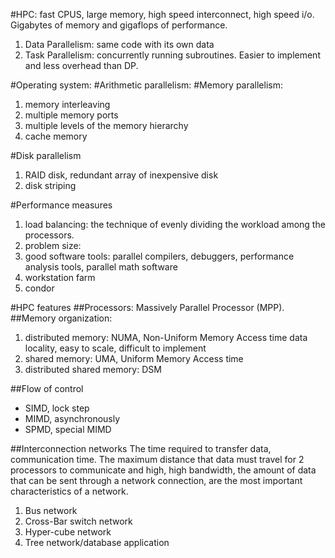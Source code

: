 #HPC: fast CPUS, large memory, high speed interconnect, high speed i/o.
Gigabytes of memory and gigaflops of performance.

1. Data Parallelism: same code with its own data
2. Task Parallelism: concurrently running subroutines. Easier to implement and less overhead than DP.

#Operating system: 
#Arithmetic parallelism:
#Memory parallelism: 
1. memory interleaving
2. multiple memory ports
3. multiple levels of the memory hierarchy
4. cache memory

#Disk parallelism
1. RAID disk, redundant array of inexpensive disk
2. disk striping

#Performance measures
1. load balancing: the technique of evenly dividing the workload among the processors.
2. problem size: 
3. good software tools: parallel compilers, debuggers, performance analysis tools, parallel math software
4. workstation farm
5. condor

#HPC features
##Processors: Massively Parallel Processor (MPP). 
##Memory organization: 
1. distributed memory: NUMA, Non-Uniform Memory Access time
   data locality, easy to scale, difficult to implement
2. shared memory: UMA, Uniform Memory Access time
3. distributed shared memory: DSM

##Flow of control
* SIMD, lock step
* MIMD, asynchronously
* SPMD, special MIMD

##Interconnection networks
The time required to transfer data, communication time.
The maximum distance that data must travel for 2 processors to communicate and high, high bandwidth, the amount of data that can be sent through a network connection, are the most important characteristics of a network. 
1. Bus network
2. Cross-Bar switch network
3. Hyper-cube network
4. Tree network/database application

